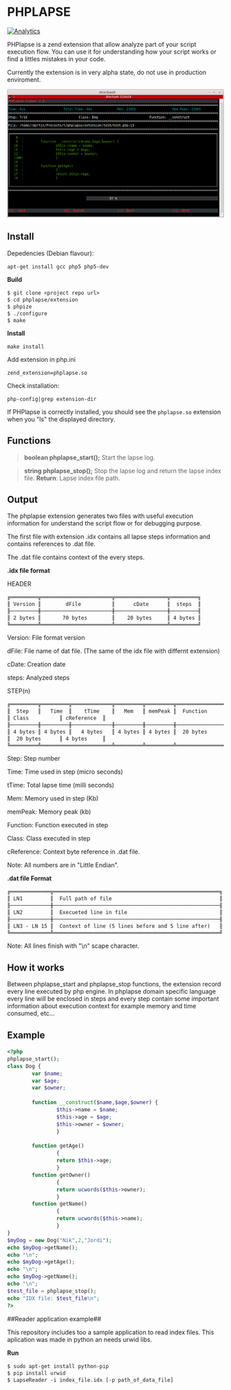 # PHPLAPSE #
[![Analytics](https://ga-beacon.appspot.com/UA-56028784-1/phplapse/readme?pixel)](https://github.com/jmartin82/phplapse)


PHPlapse is a zend extension that allow analyze part of your script execution flow. You can use it for understanding how your script works or find a littles mistakes in your code.

Currently the extension is in very alpha state, do not use in production enviroment.

![LapseReader in action](https://raw.githubusercontent.com/jmartin82/phplapse/master/lapse_reader.png "LapseReader")


## Install ##

Depedencies (Debian flavour):

```
apt-get install gcc php5 php5-dev
```

__Build__

```
$ git clone <project repo url>
$ cd phplapse/extension
$ phpize
$ ./configure
$ make
```

__Install__

```
make install
```

Add extension in php.ini
```
zend_extension=phplapse.so
```

Check installation:
```
php-config|grep extension-dir
```
If PHPlapse is correctly installed, you should see the `phplapse.so` extension when you "ls" the displayed directory.


## Functions ##

> **boolean phplapse_start();** Start the lapse log.

> **string phplapse_stop();** Stop the lapse log and return the lapse index file.
> **Return**:
> Lapse index file path.


## Output ##

The phplapse extension generates two files with useful execution information for understand the script flow or for debugging purpose.

The first file with extension .idx contains all lapse steps information and contains references to .dat file.

The .dat file contains context of the every steps.

__.idx file format__

HEADER
```
╔═════════╦═══════════════════════╦═════════════════╦═════════╗
║ Version ║        dFile          ║      cDate      ║  steps  ║
╟─────────╫───────────────────────╫─────────────────╫─────────╢
║ 2 bytes ║       70 bytes        ║    20 bytes     ║ 4 bytes ║
╚═════════╩═══════════════════════╩═════════════════╩═════════╝
```

Version: File format version

dFile: File name of dat file. (The same of the idx file with differnt extension)

cDate: Creation date

steps: Analyzed steps

STEP(n)
```
╔═════════╦═════════╦═════════════╦═════════╦═════════╦════════════════╦════════════════╦═════════════╗
║  Step   ║   Time  ║    tTime    ║   Mem   ║ memPeak ║  Function      ║ Class          ║ cReference  ║
╟─────────╫─────────╫─────────────╫─────────╫─────────╫────────────────╫────────────────╫─────────────╢
║ 4 bytes ║ 4 bytes ║   4 bytes   ║ 4 bytes ║ 4 bytes ║  20 bytes      ║  20 bytes      ║ 4 bytes     ║
╚═════════╩═══════════════════════╩═════════╩═════════╩════════════════╩════════════════╩═════════════╝
```

Step: Step number

Time: Time used in step (micro seconds)

tTime: Total lapse time (milli seconds)

Mem: Memory used in step (Kb)

memPeak: Memory peak (kb)

Function: Function executed in step

Class: Class executed in step

cReference: Context byte reference in .dat file.

Note: All numbers are in "Little Endian".

__.dat file Format__

```
╔═════════════╦══════════════════════════════════════════════════════╗
║ LN1         ║  Full path of file                                   ║
╟─────────────╫──────────────────────────────────────────────────────╢
║ LN2         ║  Execueted line in file                              ║
╟─────────────╫──────────────────────────────────────────────────────╢
║ LN3 - LN 15 ║  Context of line (5 lines before and 5 line after)   ║
╚═════════════╩══════════════════════════════════════════════════════╝
```

Note: All lines finish with "\n" scape character.

## How it works ##

Between phplapse_start and phplapse_stop functions, the extension record every line executed by php engine. In phplapse domain specific language every line will be enclosed in steps and every step contain some important information about execution context for example memory and time consumed, etc...

## Example ##

```php
<?php
phplapse_start();
class Dog {
        var $name;
        var $age;
        var $owner;

        function __construct($name,$age,$owner) {
                $this->name = $name;
                $this->age = $age;
                $this->owner = $owner;
                }

        function getAge()
                {
                return $this->age;
                }
        function getOwner()
                {
                return ucwords($this->owner);
                }
        function getName()
                {
                return ucwords($this->name);
                }
}
$myDog = new Dog("Nik",2,"Jordi");
echo $myDog->getName();
echo "\n";
echo $myDog->getAge();
echo "\n";
echo $myDog->getName();
echo "\n";
$test_file = phplapse_stop();
echo "IDX file: $test_file\n";
?>
```

##Reader application example##

This repository includes too a sample application to read index files. This aplication was made in python an needs urwid libs.


__Run__

```
$ sudo apt-get install python-pip
$ pip install urwid
$ LapseReader -i index_file.idx [-p path_of_data_file]
```

